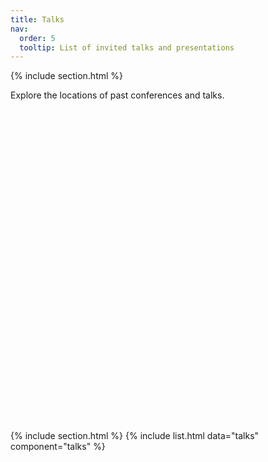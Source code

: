 ```yaml
---
title: Talks
nav:
  order: 5
  tooltip: List of invited talks and presentations
---
```



{% include section.html %}

Explore the locations of past conferences and talks.

<div id="map" style="height: 500px; width: 100%;"></div>

{% include section.html %}
{% include list.html data="talks" component="talks" %}

